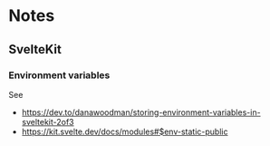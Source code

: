 # Notes

## SvelteKit

### Environment variables

See

- https://dev.to/danawoodman/storing-environment-variables-in-sveltekit-2of3
- https://kit.svelte.dev/docs/modules#$env-static-public
